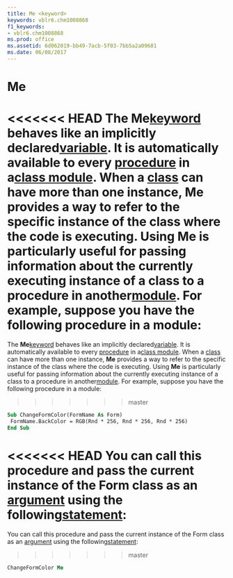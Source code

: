 ```yaml
---
title: Me <keyword>
keywords: vblr6.chm1008868
f1_keywords:
- vblr6.chm1008868
ms.prod: office
ms.assetid: 6d062019-bb49-7acb-5f03-7bb5a2a09681
ms.date: 06/08/2017
---
```



# Me <keyword>

<<<<<<< HEAD
The  **Me**[keyword](../../Glossary/vbe-glossary.md) behaves like an implicitly declared[variable](../../Glossary/vbe-glossary.md). It is automatically available to every [procedure](../../Glossary/vbe-glossary.md) in a[class module](../../Glossary/vbe-glossary.md). When a [class](../../Glossary/vbe-glossary.md) can have more than one instance, **Me** provides a way to refer to the specific instance of the class where the code is executing. Using **Me** is particularly useful for passing information about the currently executing instance of a class to a procedure in another[module](../../Glossary/vbe-glossary.md). For example, suppose you have the following procedure in a module:
=======
The  **Me**[keyword](../../Glossary/vbe-glossary.md#keyword) behaves like an implicitly declared[variable](../../Glossary/vbe-glossary.md#variable). It is automatically available to every [procedure](../../Glossary/vbe-glossary.md#procedure) in a[class module](../../Glossary/vbe-glossary.md#class-module). When a [class](../../Glossary/vbe-glossary.md#class) can have more than one instance, **Me** provides a way to refer to the specific instance of the class where the code is executing. Using **Me** is particularly useful for passing information about the currently executing instance of a class to a procedure in another[module](../../Glossary/vbe-glossary.md#module). For example, suppose you have the following procedure in a module:
>>>>>>> master


```vb
Sub ChangeFormColor(FormName As Form) 
 FormName.BackColor = RGB(Rnd * 256, Rnd * 256, Rnd * 256) 
End Sub
```


<<<<<<< HEAD
You can call this procedure and pass the current instance of the Form class as an [argument](../../Glossary/vbe-glossary.md) using the following[statement](../../Glossary/vbe-glossary.md):
=======
You can call this procedure and pass the current instance of the Form class as an [argument](../../Glossary/vbe-glossary.md#argument) using the following[statement](../../Glossary/vbe-glossary.md#statement):
>>>>>>> master




```vb
ChangeFormColor Me 

```


